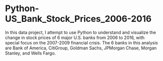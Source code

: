 # Python-US_Bank_Stock_Prices_2006-2016
In this data project, I attempt to use Python to understand and visualize the change in stock prices of 6 major U.S. banks from 2006 to 2016, with special focus on the 2007-2009 financial crisis. The 6 banks in this analysis are Bank of America, CitiGroup, Goldman Sachs, JPMorgan Chase, Morgan Stanley, and Wells Fargo.
